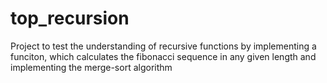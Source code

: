 # top_recursion
Project to test the understanding of recursive functions by implementing a funciton, which calculates the fibonacci sequence in any given length and implementing the merge-sort algorithm
